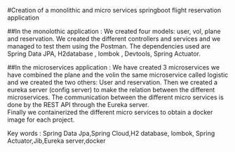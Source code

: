 #Creation of a monolithic and micro services springboot flight reservation application

##In the monolothic application :
We created four models: user, vol, plane and reservation. We created the different controllers and services and we managed to test them using the Postman. The dependencies used are Spring Data JPA, H2database , lombok , Devtools, Spring Actuator.
	
##In the microservices application :
We have created 3 microservices we have combined the plane and the volin the same microservice called logistic and we created the two others:  User and reservation. Then we created a eureka server (config server) to make the relation between the different microservices.
The communication between the different micro services is done by the REST API through the Eureka server.  
Finally we containerized the different micro services to obtain a docker image for each project.

Key words : Spring Data Jpa,Spring Cloud,H2 database, lombok, Spring Actuator,Jib,Eureka server,docker



